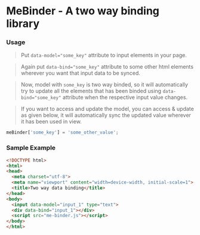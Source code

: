 # MeBinder - A two way binding library

### Usage
> Put `data-model="some_key"` attribute to input elements in your page.

> Again put `data-bind="some_key"` attribute to some other html elements wherever you want that input data to be synced.

> Now, model with `some_key` is two way binded, so it will automatically try to update all the elements that has been binded using `data-bind="some_key"` attribute when the respective input value changes.

> If you want to access and update the model, you can access & update as given below, it will automatically sync the updated value wherever it has been used in view.

```javascript
meBinder['some_key'] = 'some_other_value';
```
### Sample Example

```html
<!DOCTYPE html>
<html>
<head>
  <meta charset="utf-8">
  <meta name="viewport" content="width=device-width, initial-scale=1">
  <title>Two way data binding</title>
</head>
<body>
  <input data-model="input_1" type="text">
  <div data-bind="input_1"></div>
  <script src="me-binder.js"></script>
</body>
</html>
```
